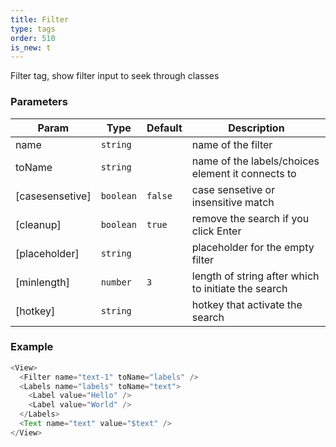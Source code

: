 ```yaml
---
title: Filter
type: tags
order: 510
is_new: t
---
```


Filter tag, show filter input to seek through classes

### Parameters

| Param | Type | Default | Description |
| --- | --- | --- | --- |
| name | <code>string</code> |  | name of the filter |
| toName | <code>string</code> |  | name of the labels/choices element it connects to |
| [casesensetive] | <code>boolean</code> | <code>false</code> | case sensetive or insensitive match |
| [cleanup] | <code>boolean</code> | <code>true</code> | remove the search if you click Enter |
| [placeholder] | <code>string</code> |  | placeholder for the empty filter |
| [minlength] | <code>number</code> | <code>3</code> | length of string after which to initiate the search |
| [hotkey] | <code>string</code> |  | hotkey that activate the search |

### Example

```js
<View>
  <Filter name="text-1" toName="labels" />
  <Labels name="labels" toName="text">
    <Label value="Hello" />
    <Label value="World" />
  </Labels>
  <Text name="text" value="$text" />
</View>
```

